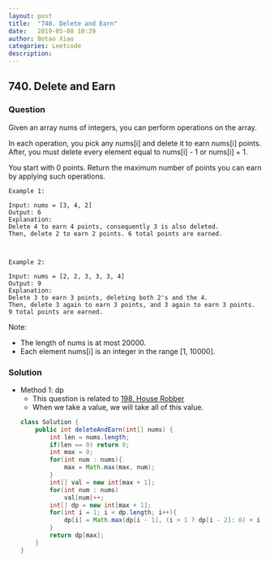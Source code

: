 ```yaml
---
layout: post
title:  "740. Delete and Earn"
date:   2019-05-08 10:39
author: Botao Xiao
categories: Leetcode
description:
---
```

## 740. Delete and Earn

### Question
Given an array nums of integers, you can perform operations on the array.

In each operation, you pick any nums[i] and delete it to earn nums[i] points. After, you must delete every element equal to nums[i] - 1 or nums[i] + 1.

You start with 0 points. Return the maximum number of points you can earn by applying such operations.

```
Example 1:

Input: nums = [3, 4, 2]
Output: 6
Explanation:
Delete 4 to earn 4 points, consequently 3 is also deleted.
Then, delete 2 to earn 2 points. 6 total points are earned.



Example 2:

Input: nums = [2, 2, 3, 3, 3, 4]
Output: 9
Explanation:
Delete 3 to earn 3 points, deleting both 2's and the 4.
Then, delete 3 again to earn 3 points, and 3 again to earn 3 points.
9 total points are earned.
```

Note:
* The length of nums is at most 20000.
* Each element nums[i] is an integer in the range [1, 10000].

### Solution
* Method 1: dp
  * This question is related to [198. House Robber](https://github.com/Seanforfun/Algorithm-and-Leetcode/blob/master/leetcode/198.%20House%20Robber.md)
  * When we take a value, we will take all of this value.
  ```Java
  class Solution {
      public int deleteAndEarn(int[] nums) {
          int len = nums.length;
          if(len == 0) return 0;
          int max = 0;
          for(int num : nums){            
              max = Math.max(max, num);
          }
          int[] val = new int[max + 1];
          for(int num : nums)
              val[num]++;
          int[] dp = new int[max + 1];
          for(int i = 1; i < dp.length; i++){
              dp[i] = Math.max(dp[i - 1], (i > 1 ? dp[i - 2]: 0) + i * val[i]);
          }
          return dp[max];
      }
  }
  ```
